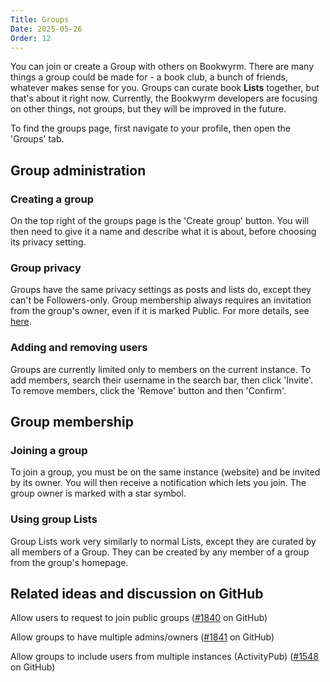 ```yaml
---
Title: Groups
Date: 2025-05-26
Order: 12
---
```


You can join or create a Group with others on Bookwyrm.
There are many things a group could be made for - a book club, a bunch of friends, whatever makes sense for you.
Groups can curate book **Lists** together, but that's about it right now.
Currently, the Bookwyrm developers are focusing on other things, not groups, but they will be improved in the future.

To find the groups page, first navigate to your profile, then open the 'Groups' tab.

## Group administration

### Creating a group

On the top right of the groups page is the 'Create group' button.
You will then need to give it a name and describe what it is about, before choosing its privacy setting.

### Group privacy

Groups have the same privacy settings as posts and lists do, except they can't be Followers-only.
Group membership always requires an invitation from the group's owner, even if it is marked Public.
For more details, see [here](/privacy-controls#Groups).

### Adding and removing users

Groups are currently limited only to members on the current instance.
To add members, search their username in the search bar, then click 'Invite'.
To remove members, click the 'Remove' button and then 'Confirm'.

## Group membership

### Joining a group

To join a group, you must be on the same instance (website) and be invited by its owner.
You will then receive a notification which lets you join.
The group owner is marked with a star symbol.

### Using group Lists

Group Lists work very similarly to normal Lists, except they are curated by all members of a Group.
They can be created by any member of a group from the group's homepage.

## Related ideas and discussion on GitHub

Allow users to request to join public groups ([#1840](https://github.com/bookwyrm-social/bookwyrm/issues/1840) on GitHub)

Allow groups to have multiple admins/owners ([#1841](https://github.com/bookwyrm-social/bookwyrm/issues/1841) on GitHub)

Allow groups to include users from multiple instances (ActivityPub) ([#1548](https://github.com/bookwyrm-social/bookwyrm/issues/1548) on GitHub)
